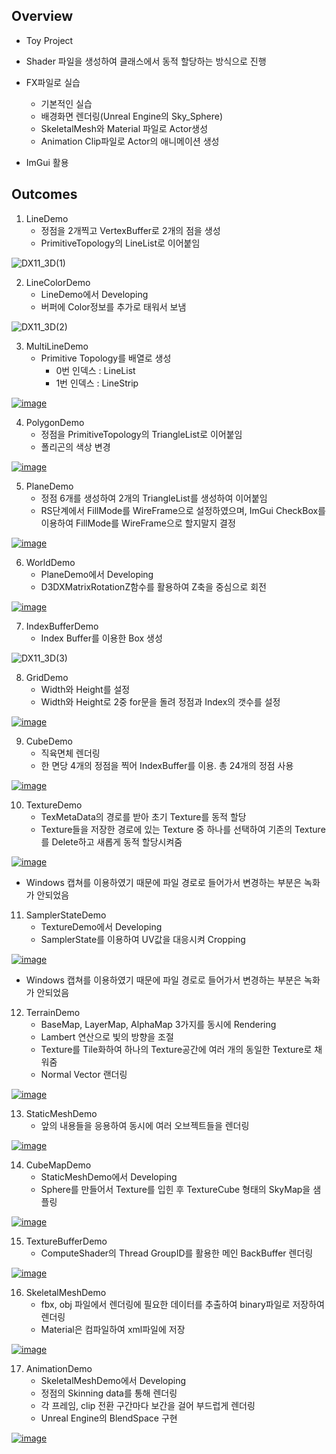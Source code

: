 ## Overview

- Toy Project

- Shader 파일을 생성하여 클래스에서 동적 할당하는 방식으로 진행

- FX파일로 실습
    - 기본적인 실습
    - 배경화면 렌더링(Unreal Engine의 Sky_Sphere)
    - SkeletalMesh와 Material 파일로 Actor생성
    - Animation Clip파일로 Actor의 애니메이션 생성

- ImGui 활용

## Outcomes

1. LineDemo
    - 정점을 2개찍고 VertexBuffer로 2개의 점을 생성
    - PrimitiveTopology의 LineList로 이어붙임

![DX11_3D(1)](https://github.com/user-attachments/assets/9931ce91-280b-4b66-a886-28099930828f)


2. LineColorDemo
    - LineDemo에서 Developing
    - 버퍼에 Color정보를 추가로 태워서 보냄

![DX11_3D(2)](https://github.com/user-attachments/assets/64bb5a36-dee8-4d8b-a2e8-e488cb1bf32d)


3. MultiLineDemo
    - Primitive Topology를 배열로 생성
        - 0번 인덱스 : LineList
        - 1번 인덱스 : LineStrip

[![image](https://github.com/user-attachments/assets/6d074eda-eb89-44c2-812e-7017de38a756)
](https://youtu.be/oRQivS921H8)

4. PolygonDemo
    - 정점을 PrimitiveTopology의 TriangleList로 이어붙임
    - 폴리곤의 색상 변경

[![image](https://github.com/user-attachments/assets/87d6590d-79cd-48ff-91ad-7ae3b2b56fec)
](https://youtu.be/aVUVNUBrPXw)

5. PlaneDemo
    - 정점 6개를 생성하여 2개의 TriangleList를 생성하여 이어붙임
    - RS단계에서 FillMode를 WireFrame으로 설정하였으며, ImGui CheckBox를 이용하여 FillMode를 WireFrame으로 할지말지 결정

[![image](https://github.com/user-attachments/assets/32032992-7c98-44da-8ab1-0e8b476c0bd0)](https://www.youtube.com/watch?v=oxhjLHgTttw)

6. WorldDemo
    - PlaneDemo에서 Developing
    - D3DXMatrixRotationZ함수를 활용하여 Z축을 중심으로 회전

[![image](https://github.com/user-attachments/assets/a478001e-f1d3-4321-9720-2945fb77bef9)
](https://www.youtube.com/watch?v=aZP9rXUfUJA)

7. IndexBufferDemo
    - Index Buffer를 이용한 Box 생성

![DX11_3D(3)](https://github.com/user-attachments/assets/ca19216e-0e73-4d57-b1a7-322f838d05d4)


8. GridDemo
    - Width와 Height를 설정
    - Width와 Height로 2중 for문을 돌려 정점과 Index의 갯수를 설정

[![image](https://github.com/user-attachments/assets/11d535f3-94be-4cc3-8a28-0fd6b48cd775)
](https://youtu.be/g0JN_50Mm5w)

9. CubeDemo
    - 직육면체 렌더링
    - 한 면당 4개의 정점을 찍어 IndexBuffer를 이용. 총 24개의 정점 사용

[![image](https://github.com/user-attachments/assets/d848ddb3-6624-4a48-b530-677479b3acbd)
](https://youtu.be/r4AXK595ZXY)

10. TextureDemo
    - TexMetaData의 경로를 받아 초기 Texture를 동적 할당
    - Texture들을 저장한 경로에 있는 Texture 중 하나를 선택하여 기존의 Texture를 Delete하고 새롭게 동적 할당시켜줌
    
[![image](https://github.com/user-attachments/assets/ad69737b-1244-4d83-8f77-76026fca9af5)
](https://youtu.be/0P6OheXQVkc)
    
- Windows 캡쳐를 이용하였기 때문에 파일 경로로 들어가서 변경하는 부분은 녹화가 안되었음

11. SamplerStateDemo
    - TextureDemo에서 Developing
    - SamplerState를 이용하여 UV값을 대응시켜 Cropping

[![image](https://github.com/user-attachments/assets/13a7435b-c230-4a31-bcf9-402d597833c3)
](https://youtu.be/7v6shXzyaYo)

- Windows 캡쳐를 이용하였기 때문에 파일 경로로 들어가서 변경하는 부분은 녹화가 안되었음

12. TerrainDemo
    - BaseMap, LayerMap, AlphaMap 3가지를 동시에 Rendering
    - Lambert 연산으로 빛의 방향을 조절
    - Texture를 Tile화하여 하나의 Texture공간에 여러 개의 동일한 Texture로 채워줌
    - Normal Vector 랜더링

[![image](https://github.com/user-attachments/assets/c2502825-3748-4d38-a077-24f7480a51fb)
](https://youtu.be/A5zufmZf1ks)

13. StaticMeshDemo
    - 앞의 내용들을 응용하여 동시에 여러 오브젝트들을 렌더링

[![image](https://github.com/user-attachments/assets/0dd53f14-f7c2-4b63-8f0e-01f749ca74aa)
](https://youtu.be/RVa3EXLgeOU)

14. CubeMapDemo
    - StaticMeshDemo에서 Developing
    - Sphere를 만들어서 Texture를 입힌 후 TextureCube 형태의 SkyMap을 샘플링

[![image](https://github.com/user-attachments/assets/dd77ce2d-82a5-4143-8d41-a0d722012e85)
](https://youtu.be/CaTSUChA2Y8)

15. TextureBufferDemo
    - ComputeShader의 Thread GroupID를 활용한 메인 BackBuffer 렌더링

[![image](https://github.com/user-attachments/assets/6e43be68-03d3-4c30-b427-144c847c7bb9)
](https://youtu.be/-93o3Wtdjh8)

16. SkeletalMeshDemo
    - fbx, obj 파일에서 렌더링에 필요한 데이터를 추출하여 binary파일로 저장하여 렌더링
    - Material은 컴파일하여 xml파일에 저장
    
[![image](https://github.com/user-attachments/assets/ade4b2bc-55a2-4924-bf86-125dee2fa4f7)
](https://youtu.be/QcD5olAW-vc)
    

17. AnimationDemo
    - SkeletalMeshDemo에서 Developing
    - 정점의 Skinning data를 통해 렌더링
    - 각 프레임, clip 전환 구간마다 보간을 걸어 부드럽게 렌더링
    - Unreal Engine의 BlendSpace 구현

[![image](https://github.com/user-attachments/assets/4711c3e1-ef64-4b83-8e29-c4712132562a)
](https://youtu.be/kBKPv9vFpWo)
